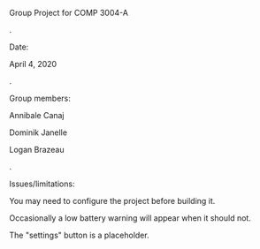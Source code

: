 Group Project for COMP 3004-A

.


Date:

April 4, 2020

.

Group members:

Annibale Canaj

Dominik Janelle

Logan Brazeau

.

Issues/limitations:

You may need to configure the project before building it.

Occasionally a low battery warning will appear when it should not.

The "settings" button is a placeholder.
